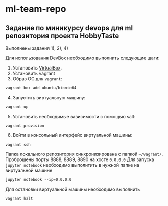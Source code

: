 # ml-team-repo

## Задание по миникурсу devops для ml репозитория проекта HobbyTaste

Выполнены задания 1), 2), 4)

Для использования DevBox необходимо выполнить следующие шаги:
1. Установить [VirtualBox](https://www.virtualbox.org/wiki/Downloads).
2. Установить vagrant
3. Образ ОС для `vagrant`:
```shell script
vagrant box add ubuntu/bionic64
```
4. Запустить виртуальную машину:
```shell script
vagrant up
```
5. Установить необходимые зависимости с помощью salt:
```shell script
vagrant provision
```
6. Войти в консольный интерфейс виртуальной машины:
```shell script
vagrant ssh
```

Папка локального репозитория синхронизирована с папкой `~/vagrant/`.
Проброшены порты 8888, 8889, 8890 на хосте `0.0.0.0`
Для запуска `jupyter notebook` необходимо выполнтить в нужной папке на виртуальной машине
```shell script
jupyter notebook --ip=0.0.0.0
```

Для остановки виртуальной машины необходимо выполнить
```shell script
vagrant halt
```